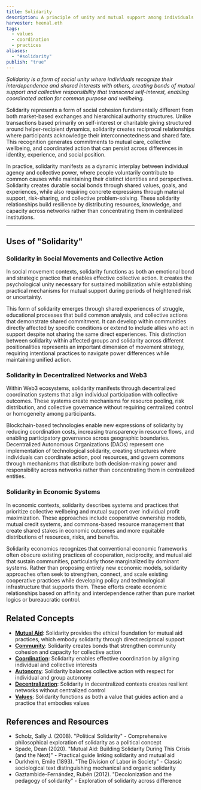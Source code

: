 ```yaml
---
title: Solidarity
description: A principle of unity and mutual support among individuals or groups based on shared interests, purposes, and responsibilities, which empowers collective action and reciprocal care beyond charity or philanthropy
harvester: heenal.eth
tags:
  - values
  - coordination
  - practices
aliases:
  - "#solidarity"
publish: "true"
---
```


_Solidarity is a form of social unity where individuals recognize their interdependence and shared interests with others, creating bonds of mutual support and collective responsibility that transcend self-interest, enabling coordinated action for common purpose and wellbeing._

Solidarity represents a form of social cohesion fundamentally different from both market-based exchanges and hierarchical authority structures. Unlike transactions based primarily on self-interest or charitable giving structured around helper-recipient dynamics, solidarity creates reciprocal relationships where participants acknowledge their interconnectedness and shared fate. This recognition generates commitments to mutual care, collective wellbeing, and coordinated action that can persist across differences in identity, experience, and social position.

In practice, solidarity manifests as a dynamic interplay between individual agency and collective power, where people voluntarily contribute to common causes while maintaining their distinct identities and perspectives. Solidarity creates durable social bonds through shared values, goals, and experiences, while also requiring concrete expressions through material support, risk-sharing, and collective problem-solving. These solidarity relationships build resilience by distributing resources, knowledge, and capacity across networks rather than concentrating them in centralized institutions.

---

## Uses of "Solidarity"

### Solidarity in Social Movements and Collective Action

In social movement contexts, solidarity functions as both an emotional bond and strategic practice that enables effective collective action. It creates the psychological unity necessary for sustained mobilization while establishing practical mechanisms for mutual support during periods of heightened risk or uncertainty. 

This form of solidarity emerges through shared experiences of struggle, educational processes that build common analysis, and collective actions that demonstrate shared commitment. It can develop within communities directly affected by specific conditions or extend to include allies who act in support despite not sharing the same direct experiences. This distinction between solidarity within affected groups and solidarity across different positionalities represents an important dimension of movement strategy, requiring intentional practices to navigate power differences while maintaining unified action.

### Solidarity in Decentralized Networks and Web3

Within Web3 ecosystems, solidarity manifests through decentralized coordination systems that align individual participation with collective outcomes. These systems create mechanisms for resource pooling, risk distribution, and collective governance without requiring centralized control or homogeneity among participants.

Blockchain-based technologies enable new expressions of solidarity by reducing coordination costs, increasing transparency in resource flows, and enabling participatory governance across geographic boundaries. Decentralized Autonomous Organizations (DAOs) represent one implementation of technological solidarity, creating structures where individuals can coordinate action, pool resources, and govern commons through mechanisms that distribute both decision-making power and responsibility across networks rather than concentrating them in centralized entities.

### Solidarity in Economic Systems

In economic contexts, solidarity describes systems and practices that prioritize collective wellbeing and mutual support over individual profit maximization. These approaches include cooperative ownership models, mutual credit systems, and commons-based resource management that create shared stakes in economic outcomes and more equitable distributions of resources, risks, and benefits.

Solidarity economics recognizes that conventional economic frameworks often obscure existing practices of cooperation, reciprocity, and mutual aid that sustain communities, particularly those marginalized by dominant systems. Rather than proposing entirely new economic models, solidarity approaches often seek to strengthen, connect, and scale existing cooperative practices while developing policy and technological infrastructure that supports them. These efforts create economic relationships based on affinity and interdependence rather than pure market logics or bureaucratic control.

## Related Concepts

- **[Mutual Aid](tags/mutual-aid.md)**: Solidarity provides the ethical foundation for mutual aid practices, which embody solidarity through direct reciprocal support
- **[Community](tags/community.md)**: Solidarity creates bonds that strengthen community cohesion and capacity for collective action
- **[Coordination](tags/coordination.md)**: Solidarity enables effective coordination by aligning individual and collective interests
- **[Autonomy](tags/autonomy.md)**: Solidarity balances collective action with respect for individual and group autonomy
- **[Decentralization](tags/decentralization.md)**: Solidarity in decentralized contexts creates resilient networks without centralized control
- **[Values](tags/values.md)**: Solidarity functions as both a value that guides action and a practice that embodies values

## References and Resources

- Scholz, Sally J. (2008). "Political Solidarity" - Comprehensive philosophical exploration of solidarity as a political concept
- Spade, Dean (2020). "Mutual Aid: Building Solidarity During This Crisis (and the Next)" - Practical guide linking solidarity and mutual aid
- Durkheim, Emile (1893). "The Division of Labor in Society" - Classic sociological text distinguishing mechanical and organic solidarity
- Gaztambide-Fernández, Rubén (2012). "Decolonization and the pedagogy of solidarity" - Exploration of solidarity across difference
